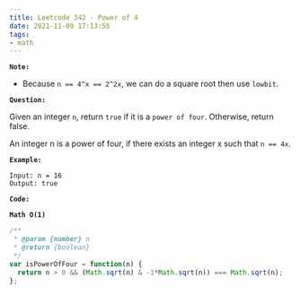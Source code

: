 ```yaml
---
title: Leetcode 342 - Power of 4
date: 2021-11-09 17:13:55
tags:
- math
---
```

**`Note:`**
- Because `n == 4^x == 2^2x`, we can do a square root then use `lowbit`.

**`Question:`**

Given an integer `n`, return `true` if it is a `power of four`. Otherwise, return false.

An integer n is a power of four, if there exists an integer x such that `n == 4x`.

**`Example:`**
```
Input: n = 16
Output: true
```

**`Code:`**

**`Math O(1)`**
```javascript
/**
 * @param {number} n
 * @return {boolean}
 */
var isPowerOfFour = function(n) {
  return n > 0 && (Math.sqrt(n) & -1*Math.sqrt(n)) === Math.sqrt(n);
};
```